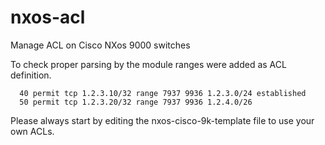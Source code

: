# nxos-acl
Manage ACL on Cisco NXos 9000 switches

To check proper parsing by the module ranges were added as ACL definition.

```
  40 permit tcp 1.2.3.10/32 range 7937 9936 1.2.3.0/24 established
  50 permit tcp 1.2.3.20/32 range 7937 9936 1.2.4.0/26
```

Please always start by editing the nxos-cisco-9k-template file to use your own ACLs.
